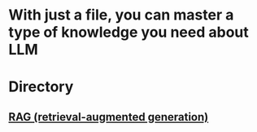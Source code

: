 # With just a file, you can master a type of knowledge you need about LLM

# Directory
## [RAG (retrieval-augmented generation)]([https://github.com/TuuSiwei/A-file-A-knowledge/edit/main/RAG.md](https://github.com/TuuSiwei/A-file-A-knowledge/blob/main/RAG.md))
